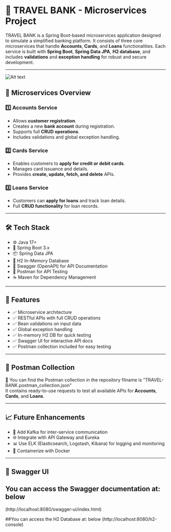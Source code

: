 # 🏦 TRAVEL BANK - Microservices Project

TRAVEL BANK is a Spring Boot-based microservices application designed to simulate a simplified banking platform. It consists of three core microservices that handle **Accounts**, **Cards**, and **Loans** functionalities. Each service is built with **Spring Boot**, **Spring Data JPA**, **H2 database**, and includes **validations** and **exception handling** for robust and secure development.

---
![Alt text](https://github.com/vinaysteja2/TRAVEL-BANK_Micorservices_v.1.0/blob/master/screenshots/Screenshot%202025-05-20%20203106.png?raw=true)
## 🧩 Microservices Overview

### 1️⃣ **Accounts Service**
- Allows **customer registration**.
- Creates a new **bank account** during registration.
- Supports full **CRUD operations**.
- Includes validations and global exception handling.

### 2️⃣ **Cards Service**
- Enables customers to **apply for credit or debit cards**.
- Manages card issuance and details.
- Provides **create, update, fetch, and delete** APIs.

### 3️⃣ **Loans Service**
- Customers can **apply for loans** and track loan details.
- Full **CRUD functionality** for loan records.

---

## 🛠️ Tech Stack

- ⚙️ Java 17+
- 🚀 Spring Boot 3.x
- 📦 Spring Data JPA
- 💾 H2 In-Memory Database
- 📘 Swagger (OpenAPI) for API Documentation
- 🧪 Postman for API Testing
- ☕ Maven for Dependency Management

---

## 📌 Features

- ✅ Microservice architecture
- ✅ RESTful APIs with full CRUD operations
- ✅ Bean validations on input data
- ✅ Global exception handling
- ✅ In-memory H2 DB for quick testing
- ✅ Swagger UI for interactive API docs
- ✅ Postman collection included for easy testing

---

## 📂 Postman Collection

🧪 You can find the Postman collection in the repository filname is "TRAVEL-BANK.postman_collection.json"  
It contains ready-to-use requests to test all available APIs for **Accounts**, **Cards**, and **Loans**.

---

## 📈 Future Enhancements

- 🔄 Add Kafka for inter-service communication
- 🌐 Integrate with API Gateway and Eureka
- 📊 Use ELK (Elasticsearch, Logstash, Kibana) for logging and monitoring
- 🐳 Containerize with Docker

---

## 📸 Swagger UI

## You can access the Swagger documentation at: below 
(http://localhost:8080/swagger-ui/index.html)

##You can access the H2 Database at: below 
(http://localhost:8080/h2-console)
